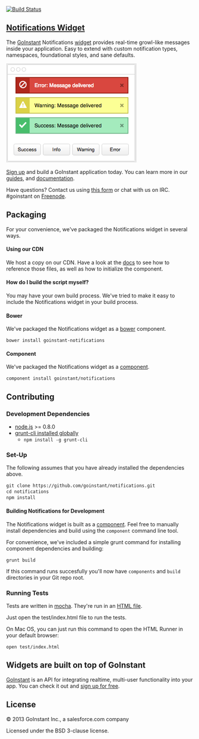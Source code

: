 [![Build Status](https://travis-ci.org/goinstant/notifications.png?branch=master)](https://travis-ci.org/goinstant/notifications)

## [Notifications Widget](https://developers.goinstant.com/v1/widgets/notifications.html)

The [GoInstant](https://goinstant.com) Notifications [widget](https://developers.goinstant.com/v1/widgets/index.html)
provides real-time growl-like messages inside your application. Easy to extend
with custom notification types, namespaces, foundational styles, and sane
defaults.

![Notifications](notifications.png)

[Sign up](https://goinstant.com/signup) and build a GoInstant application today.
You can learn more in our [guides](https://developers.goinstant.com/v1/widgets/guides/index.html),
and [documentation](https://developers.goinstant.com/v1/widgets/notifications.html).

Have questions? Contact us using [this form](https://goinstant.com/contact) or
chat with us on IRC. #goinstant on [Freenode](http://freenode.net/).

## Packaging
For your convenience, we've packaged the Notifications widget in several
ways.

#### Using our CDN

We host a copy on our CDN. Have a look at the [docs](https://developers.goinstant.com/v1/widgets/notifications.html)
to see how to reference those files, as well as how to initialize the component.

#### How do I build the script myself?

You may have your own build process. We've tried to make it easy to include
the Notifications widget in your build process.

#### Bower

We've packaged the Notifications widget as a [bower](http://bower.io/)
component.

```
bower install goinstant-notifications
```

#### Component

We've packaged the Notifications widget as a [component](http://component.io/).

```
component install goinstant/notifications
```

## Contributing

### Development Dependencies

- [node.js](http://nodejs.org/) >= 0.8.0
- [grunt-cli installed globally](http://gruntjs.com/getting-started)
  - `npm install -g grunt-cli`

### Set-Up

The following assumes that you have already installed the dependencies above.

```
git clone https://github.com/goinstant/notifications.git
cd notifications
npm install
```

#### Building Notifications for Development

The Notifications widget is built as a [component](https://github.com/component/component).
Feel free to manually install dependencies and build using the `component`
command line tool.

For convenience, we've included a simple grunt command for installing
component dependencies and building:

```
grunt build
```

If this command runs succesfully you'll now have `components` and `build`
directories in your Git repo root.

### Running Tests

Tests are written in [mocha](http://visionmedia.github.io/mocha/). They're run
in an [HTML file](http://visionmedia.github.io/mocha/#html-reporter).

Just open the test/index.html file to run the tests.

On Mac OS, you can just run this command to open the HTML Runner in your
default browser:

```
open test/index.html
```

## Widgets are built on top of GoInstant

[GoInstant](https://goinstant.com) is an API for integrating realtime,
multi-user functionality into your app. You can check it out and [sign up for free](https://goinstant.com/signup).

## License

&copy; 2013 GoInstant Inc., a salesforce.com company

Licensed under the BSD 3-clause license.
